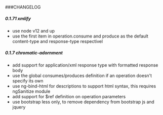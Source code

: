 ###CHANGELOG

##### 0.1.71 xmlify

+ use node v12 and up
+ use the first item in operation.consume and produce as the default content-type and response-type respectivel

##### 0.1.7  chromatic-adornment

+ add support for application/xml response type with formatted response body
+ use the global consumes/produces definition if an operation doesn't specify its own
+ use ng-bind-html for descriptions to support html syntax, this requires ngSanitize module
+ add support for $ref definition on operation parameters
+ use bootstrap less only, to remove dependency from bootstrap js and jquery